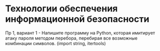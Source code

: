 # Технологии обеспечения информационной безопасности
Пр 1, вариант 1 - Напишите программу на Python, которая имитирует атаку пароля методом перебора, перебирая все возможные комбинации символов. (import string, itertools)
